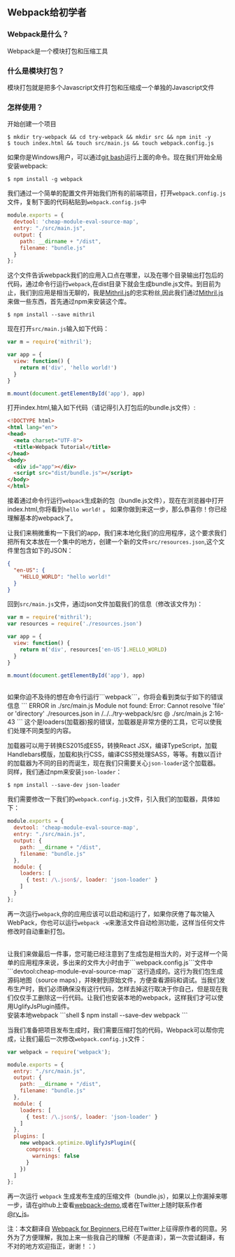 ## Webpack给初学者
### Webpack是什么？
Webpack是一个模块打包和压缩工具
### 什么是模块打包？
模块打包就是把多个Javascript文件打包和压缩成一个单独的Javascript文件
### 怎样使用？
开始创建一个项目
```shell
$ mkdir try-webpack && cd try-webpack && mkdir src && npm init -y
$ touch index.html && touch src/main.js && touch webpack.config.js
```
如果你是Windows用户，可以通过<a href="https://git-scm.com/downloads" target="_blank">git bash</a>运行上面的命令。现在我们开始全局安装webpack:
```
$ npm install -g webpack
```
我们通过一个简单的配置文件开始我们所有的前端项目，打开```webpack.config.js```文件，复制下面的代码粘贴到```webpack.config.js```中
```javascript
module.exports = {
  devtool: 'cheap-module-eval-source-map',
  entry: "./src/main.js",
  output: {
    path: __dirname + "/dist",
    filename: "bundle.js"
  }
};
```

这个文件告诉webpack我们的应用入口点在哪里，以及在哪个目录输出打包后的代码，通过命令行运行```webpack```,在dist目录下就会生成bundle.js文件。到目前为止，我们到应用是相当无聊的，我是<a href="http://mithril.js.org/" target="_blank">Mithril.js</a>的忠实粉丝,因此我们通过<a href="http://mithril.js.org/" target="_blank">Mithril.js</a>来做一些东西，首先通过npm来安装这个库。

```
$ npm install --save mithril
```
现在打开```src/main.js```输入如下代码：
```javascript
var m = require('mithril');

var app = {
  view: function() {
    return m('div', 'hello world!')
  }
}

m.mount(document.getElementById('app'), app)
```
打开index.html,输入如下代码（请记得引入打包后的bundle.js文件）:
```html
<!DOCTYPE html>
<html lang="en">
<head>
  <meta charset="UTF-8">
  <title>Webpack Tutorial</title>
</head>
<body>
  <div id="app"></div>
  <script src="dist/bundle.js"></script>
</body>
</html>
```
接着通过命令行运行```webpack```生成新的包（bundle.js文件），现在在浏览器中打开index.html,你将看到```hello world!``` 。
如果你做到来这一步，那么恭喜你！你已经理解基本的webpack了。<br/>

让我们来稍微重构一下我们的app，我们来本地化我们的应用程序，这个要求我们把所有文本放在一个集中的地方，创建一个新的文件```src/resources.json```,这个文件里包含如下的JSON：
```json
{
  "en-US": {
    "HELLO_WORLD": "hello world!"
  }
}
```

回到```src/main.js```文件，通过json文件加载我们的信息（修改该文件为)：
```javascript
var m = require('mithril');
var resources = require('./resources.json')

var app = {
  view: function() {
    return m('div', resources['en-US'].HELLO_WORLD)
  }
}

m.mount(document.getElementById('app'), app)
```

<br/>
如果你迫不及待的想在命令行运行```webpack```，你将会看到类似于如下的错误信息
```
ERROR in ./src/main.js
Module not found: Error: Cannot resolve 'file' or 'directory' ./resources.json in /../../try-webpack/src
 @ ./src/main.js 2:16-43
 ```
这个是loaders(加载器)报的错误，加载器是非常方便的工具，它可以使我们处理不同类型的内容。
<br/>

加载器可以用于转换ES2015成ES5，转换React JSX，编译TypeScript，加载Handlebars模版，加载和执行CSS，编译CSS预处理SASS，等等。有数以百计的加载器为不同的目的而诞生，现在我们只需要关心```json-loader```这个加载器。
<br/>
同样，我们通过npm来安装```json-loader```：
```shell
$ npm install --save-dev json-loader
```
我们需要修改一下我们的```webpack.config.js```文件，引入我们的加载器，具体如下：

```javascript
module.exports = {
  devtool: 'cheap-module-eval-source-map',
  entry: "./src/main.js",
  output: {
    path: __dirname + "/dist",
    filename: "bundle.js"
  },
  module: {
    loaders: [
      { test: /\.json$/, loader: 'json-loader' }
    ]
  }
};
```
再一次运行```webpack```,你的应用应该可以启动和运行了，如果你厌倦了每次输入WebPack，你也可以运行```webpack -w```来激活文件自动检测功能，这样当任何文件修改时自动重新打包。

<br/>
让我们来做最后一件事，您可能已经注意到了生成包是相当大的，对于这样一个简单的应用程序来说，多出来的文件大小时由于```webpack.config.js```文件中```devtool:cheap-module-eval-source-map```这行造成的。这行为我们包生成源码地图（source maps），并映射到原始文件，方便查看源码和调试。当我们发布生产时，我们必须确保没有这行代码，怎样去掉这行取决于你自己，但是现在我们仅仅手工删除这一行代码。让我们也安装本地的webpack，这样我们才可以使用UglifyJsPlugin插件。
<br/>
安装本地webpack
```shell
$ npm install --save-dev webpack
```

当我们准备把项目发布生成时，我们需要压缩打包的代码，Webpack可以帮你完成，让我们最后一次修改```webpack.config.js```文件：
```javascript
var webpack = require('webpack');

module.exports = {
  entry: "./src/main.js",
  output: {
    path: __dirname + "/dist",
    filename: "bundle.js"
  },
  module: {
    loaders: [
      { test: /\.json$/, loader: 'json-loader' }
    ]
  },
  plugins: [
    new webpack.optimize.UglifyJsPlugin({
      compress: {
        warnings: false
      }
    })
  ]
};
```
再一次运行 ```webpack``` 生成发布生成的压缩文件（bundle.js），如果以上你漏掉来哪一步，请在github上查看<a href="https://github.com/rwhitmire/webpack-demo">webpack-demo</a>,或者在Twitter上随时联系作者<a href="https://twitter.com/ry_js">@ry_js</a>。

注：本文翻译自 <a href="http://rwhitmire.com/2016/04/09/webpack-for-beginners.html">Webpack for Beginners</a>,已经在Twitter上征得原作者的同意。另外为了方便理解，我加上来一些我自己的理解（不是直译），第一次尝试翻译，有不对的地方欢迎指正，谢谢！：）
